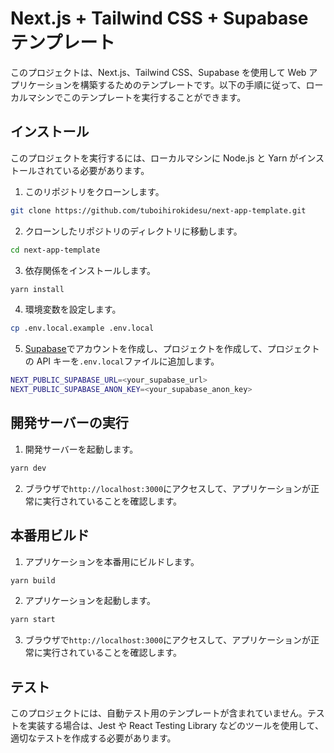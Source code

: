 # Next.js + Tailwind CSS + Supabase テンプレート

このプロジェクトは、Next.js、Tailwind CSS、Supabase を使用して Web アプリケーションを構築するためのテンプレートです。以下の手順に従って、ローカルマシンでこのテンプレートを実行することができます。

## インストール

このプロジェクトを実行するには、ローカルマシンに Node.js と Yarn がインストールされている必要があります。

1. このリポジトリをクローンします。

```bash
git clone https://github.com/tuboihirokidesu/next-app-template.git
```

2. クローンしたリポジトリのディレクトリに移動します。

```bash
cd next-app-template
```

3. 依存関係をインストールします。

```bash
yarn install
```

4. 環境変数を設定します。

```bash
cp .env.local.example .env.local
```

5. [Supabase](https://supabase.io/)でアカウントを作成し、プロジェクトを作成して、プロジェクトの API キーを`.env.local`ファイルに追加します。

```bash
NEXT_PUBLIC_SUPABASE_URL=<your_supabase_url>
NEXT_PUBLIC_SUPABASE_ANON_KEY=<your_supabase_anon_key>
```

## 開発サーバーの実行

1. 開発サーバーを起動します。

```bash
yarn dev
```

2. ブラウザで`http://localhost:3000`にアクセスして、アプリケーションが正常に実行されていることを確認します。

## 本番用ビルド

1. アプリケーションを本番用にビルドします。

```bash
yarn build
```

2. アプリケーションを起動します。

```bash
yarn start
```

3. ブラウザで`http://localhost:3000`にアクセスして、アプリケーションが正常に実行されていることを確認します。

## テスト

このプロジェクトには、自動テスト用のテンプレートが含まれていません。テストを実装する場合は、Jest や React Testing Library などのツールを使用して、適切なテストを作成する必要があります。
